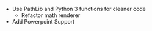 - Use PathLib and Python 3 functions for cleaner code
  - Refactor math renderer
- Add Powerpoint Support
